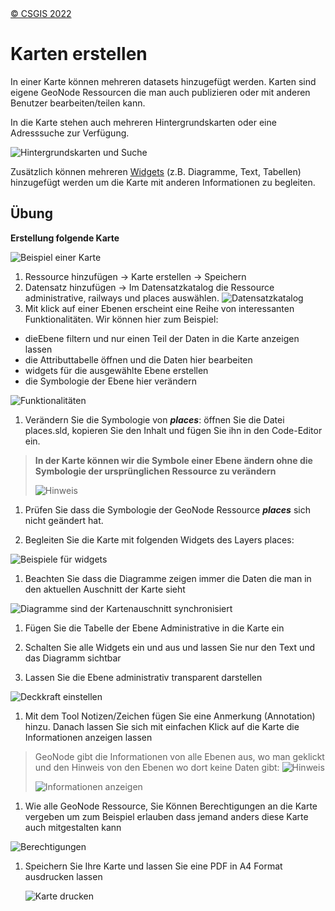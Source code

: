 <!-- the Menu -->
<link rel="stylesheet" media="all" href="../styles.css" />
<div id="logo"><a href="https://csgis.de">© CSGIS 2022</a></div>
<div id="menu"></div>
<div id="jumpMenu"></div>
<script src="../menu.js"></script>
<script src="../jumpmenu.js"></script>
<!-- the Menu -->


# Karten erstellen

In einer Karte können mehreren datasets hinzugefügt werden. Karten sind eigene GeoNode Ressourcen die man auch publizieren oder mit anderen Benutzer bearbeiten/teilen kann.

In die Karte stehen auch mehreren Hintergrundskarten oder eine Adresssuche zur Verfügung.

![Hintergrundskarten und Suche](images/image47-a.png)

Zusätzlich können mehreren [Widgets](https://docs.geonode.org/en/master/usage/managing_maps/exploring_maps/creating_widgets.html) (z.B. Diagramme, Text, Tabellen) hinzugefügt werden um die Karte mit anderen Informationen zu begleiten.

## Übung

**Erstellung folgende Karte**

![Beispiel einer Karte](images/image51_2.png)

1. Ressource hinzufügen → Karte erstellen → Speichern
1. Datensatz hinzufügen → Im Datensatzkatalog die Ressource administrative, railways und places auswählen.
  ![Datensatzkatalog](images/image51-a.png)
1. Mit klick auf einer Ebenen erscheint eine Reihe von interessanten Funktionalitäten. Wir können hier zum Beispiel:

  - dieEbene filtern und nur einen Teil der Daten in die Karte anzeigen lassen
  - die Attributtabelle öffnen und die Daten hier bearbeiten
  - widgets für die ausgewählte Ebene erstellen
  - die Symbologie der Ebene hier verändern

  ![Funktionalitäten](images/image54.png)

1. Verändern Sie die Symbologie von ***places***: öffnen Sie die Datei places.sld, kopieren Sie den Inhalt und fügen Sie ihn in den Code-Editor ein.

  > **In der Karte können wir die Symbole einer Ebene ändern ohne die Symbologie der ursprünglichen Ressource zu verändern**
  >
  > ![Hinweis](images/image56.png)

1. Prüfen Sie dass die Symbologie der GeoNode Ressource ***places*** sich nicht geändert hat.

1. Begleiten Sie die Karte mit folgenden Widgets des Layers places:

  ![Beispiele für widgets](images/image56-a.png)

1. Beachten Sie dass die Diagramme zeigen immer die Daten die man in den aktuellen Auschnitt der Karte sieht

  ![Diagramme sind der Kartenauschnitt synchronisiert](images/image59.png)

1. Fügen Sie die Tabelle der Ebene Administrative in die Karte ein

1. Schalten Sie alle Widgets ein und aus und lassen Sie nur den Text und das Diagramm sichtbar

1. Lassen Sie die Ebene administrativ transparent darstellen

  ![Deckkraft einstellen](images/image60.png)

1. Mit dem Tool Notizen/Zeichen fügen Sie eine Anmerkung (Annotation) hinzu. Danach lassen Sie sich mit einfachen Klick auf die Karte die Informationen anzeigen lassen

  > GeoNode gibt die Informationen von alle Ebenen aus, wo man geklickt und den Hinweis von den Ebenen wo dort keine Daten gibt:
  > ![Hinweis](images/image62.png)
  >
  >![Informationen anzeigen](images/image61.png)

1. Wie alle GeoNode Ressource, Sie Können Berechtigungen an die Karte vergeben um zum Beispiel erlauben dass jemand anders diese Karte auch mitgestalten kann

  ![Berechtigungen](images/image63_2.png)

1. Speichern Sie Ihre Karte und lassen Sie eine PDF in A4 Format ausdrucken lassen

    ![Karte drucken](images/image64_2.png)
